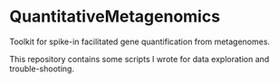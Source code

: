# QuantitativeMetagenomics
Toolkit for spike-in facilitated gene quantification from metagenomes.

This repository contains some scripts I wrote for data exploration and trouble-shooting. 

